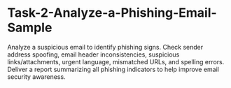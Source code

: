 # Task-2-Analyze-a-Phishing-Email-Sample
Analyze a suspicious email to identify phishing signs. Check sender address spoofing, email header inconsistencies, suspicious links/attachments, urgent language, mismatched URLs, and spelling errors. Deliver a report summarizing all phishing indicators to help improve email security awareness.
